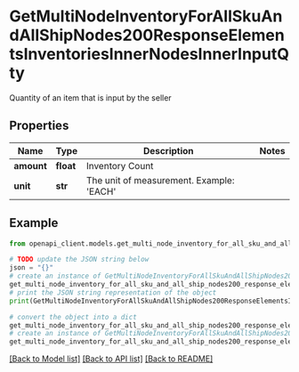 # GetMultiNodeInventoryForAllSkuAndAllShipNodes200ResponseElementsInventoriesInnerNodesInnerInputQty

Quantity of an item that is input by the seller

## Properties

Name | Type | Description | Notes
------------ | ------------- | ------------- | -------------
**amount** | **float** | Inventory Count | 
**unit** | **str** | The unit of measurement. Example: &#39;EACH&#39; | 

## Example

```python
from openapi_client.models.get_multi_node_inventory_for_all_sku_and_all_ship_nodes200_response_elements_inventories_inner_nodes_inner_input_qty import GetMultiNodeInventoryForAllSkuAndAllShipNodes200ResponseElementsInventoriesInnerNodesInnerInputQty

# TODO update the JSON string below
json = "{}"
# create an instance of GetMultiNodeInventoryForAllSkuAndAllShipNodes200ResponseElementsInventoriesInnerNodesInnerInputQty from a JSON string
get_multi_node_inventory_for_all_sku_and_all_ship_nodes200_response_elements_inventories_inner_nodes_inner_input_qty_instance = GetMultiNodeInventoryForAllSkuAndAllShipNodes200ResponseElementsInventoriesInnerNodesInnerInputQty.from_json(json)
# print the JSON string representation of the object
print(GetMultiNodeInventoryForAllSkuAndAllShipNodes200ResponseElementsInventoriesInnerNodesInnerInputQty.to_json())

# convert the object into a dict
get_multi_node_inventory_for_all_sku_and_all_ship_nodes200_response_elements_inventories_inner_nodes_inner_input_qty_dict = get_multi_node_inventory_for_all_sku_and_all_ship_nodes200_response_elements_inventories_inner_nodes_inner_input_qty_instance.to_dict()
# create an instance of GetMultiNodeInventoryForAllSkuAndAllShipNodes200ResponseElementsInventoriesInnerNodesInnerInputQty from a dict
get_multi_node_inventory_for_all_sku_and_all_ship_nodes200_response_elements_inventories_inner_nodes_inner_input_qty_from_dict = GetMultiNodeInventoryForAllSkuAndAllShipNodes200ResponseElementsInventoriesInnerNodesInnerInputQty.from_dict(get_multi_node_inventory_for_all_sku_and_all_ship_nodes200_response_elements_inventories_inner_nodes_inner_input_qty_dict)
```
[[Back to Model list]](../README.md#documentation-for-models) [[Back to API list]](../README.md#documentation-for-api-endpoints) [[Back to README]](../README.md)


